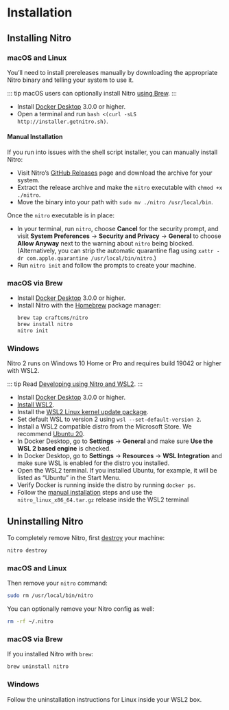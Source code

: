 # Installation

## Installing Nitro

### macOS and Linux

You’ll need to install prereleases manually by downloading the appropriate Nitro binary and telling your system to use it.

::: tip
macOS users can optionally install Nitro [using Brew](#macos-via-brew).
:::

- Install [Docker Desktop](https://www.docker.com/products/docker-desktop) 3.0.0 or higher.
- Open a terminal and run `bash <(curl -sLS http://installer.getnitro.sh)`.

#### Manual Installation

If you run into issues with the shell script installer, you can manually install Nitro:

- Visit Nitro’s [GitHub Releases](https://github.com/craftcms/nitro/releases) page and download the archive for your system.
- Extract the release archive and make the `nitro` executable with `chmod +x ./nitro`.
- Move the binary into your path with `sudo mv ./nitro /usr/local/bin`.

Once the `nitro` executable is in place:

- In your terminal, run `nitro`, choose **Cancel** for the security prompt, and visit **System Preferences** → **Security and Privacy** → **General** to choose **Allow Anyway** next to the warning about `nitro` being blocked. (Alternatively, you can strip the automatic quarantine flag using `xattr -dr com.apple.quarantine /usr/local/bin/nitro`.)
- Run `nitro init` and follow the prompts to create your machine.

### macOS via Brew

- Install [Docker Desktop](https://www.docker.com/products/docker-desktop) 3.0.0 or higher.
- Install Nitro with the [Homebrew](https://brew.sh) package manager:
    ```bash
    brew tap craftcms/nitro
    brew install nitro
    nitro init
    ```

### Windows

Nitro 2 runs on Windows 10 Home or Pro and requires build 19042 or higher with WSL2.

::: tip
Read [Developing using Nitro and WSL2](windows.md).
:::

- Install [Docker Desktop](https://www.docker.com/products/docker-desktop) 3.0.0 or higher.
- [Install WSL2](https://www.windowscentral.com/how-install-wsl2-windows-10).
- Install the [WSL2 Linux kernel update package](https://docs.microsoft.com/en-us/windows/wsl/install-win10#step-4---download-the-linux-kernel-update-package).
- Set default WSL to version 2 using `wsl --set-default-version 2`.
- Install a WSL2 compatible distro from the Microsoft Store. We recommend [Ubuntu 20](https://www.microsoft.com/en-us/p/ubuntu/9nblggh4msv6).
- In Docker Desktop, go to **Settings** → **General** and make sure **Use the WSL 2 based engine** is checked.
- In Docker Desktop, go to **Settings** → **Resources** → **WSL Integration** and make sure WSL is enabled for the distro you installed.
- Open the WSL2 terminal. If you installed Ubuntu, for example, it will be listed as “Ubuntu” in the Start Menu.
- Verify Docker is running inside the distro by running `docker ps`.
- Follow the [manual installation](#manual-installation) steps and use the `nitro_linux_x86_64.tar.gz` release inside the WSL2 terminal

## Uninstalling Nitro

To completely remove Nitro, first [destroy](commands.md#destroy) your machine:

```bash
nitro destroy
```

### macOS and Linux

Then remove your `nitro` command:

```bash
sudo rm /usr/local/bin/nitro
```

You can optionally remove your Nitro config as well:

```bash macOS
rm -rf ~/.nitro
```

### macOS via Brew

If you installed Nitro with `brew`:

```bash
brew uninstall nitro
```

### Windows

Follow the uninstallation instructions for Linux inside your WSL2 box.